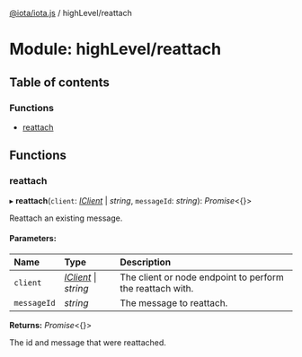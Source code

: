 [@iota/iota.js](../README.md) / highLevel/reattach

# Module: highLevel/reattach

## Table of contents

### Functions

- [reattach](highlevel_reattach.md#reattach)

## Functions

### reattach

▸ **reattach**(`client`: [*IClient*](../interfaces/models_iclient.iclient.md) \| *string*, `messageId`: *string*): *Promise*<{}\>

Reattach an existing message.

#### Parameters:

Name | Type | Description |
:------ | :------ | :------ |
`client` | [*IClient*](../interfaces/models_iclient.iclient.md) \| *string* | The client or node endpoint to perform the reattach with.   |
`messageId` | *string* | The message to reattach.   |

**Returns:** *Promise*<{}\>

The id and message that were reattached.
